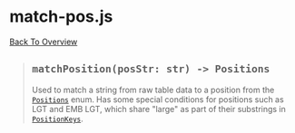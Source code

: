 # match-pos.js
[Back To Overview](../overview.md)

> ## `matchPosition(posStr: str) -> Positions`
> Used to match a string from raw table data to a position from the [`Positions`](../globals.md#positions) enum. Has some special conditions for positions such as LGT and EMB LGT, which share "large" as part of their substrings in [`PositionKeys`](../globals.md#positionkeys).